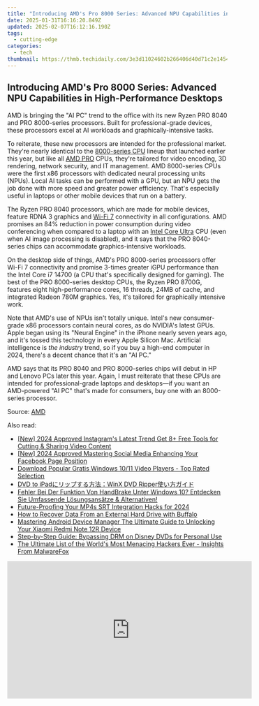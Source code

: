 ```yaml
---
title: "Introducing AMD's Pro 8000 Series: Advanced NPU Capabilities in High-Performance Desktops"
date: 2025-01-31T16:16:20.849Z
updated: 2025-02-07T16:12:16.190Z
tags:
  - cutting-edge
categories:
  - tech
thumbnail: https://thmb.techidaily.com/3e3d11024602b266406d40d71c2e14542454419c94adae0ee9c1f0200c006c8b.jpg
---
```


## Introducing AMD's Pro 8000 Series: Advanced NPU Capabilities in High-Performance Desktops

AMD is bringing the "AI PC" trend to the office with its new Ryzen PRO 8040 and PRO 8000-series processors. Built for professional-grade devices, these processors excel at AI workloads and graphically-intensive tasks.

 To reiterate, these new processors are intended for the professional market. They're nearly identical to the [8000-series CPU](https://fox-info.techidaily.com/exclusive-insiders-list-of-20-storage-services-unlimited-upload/) lineup that launched earlier this year, but like all [AMD PRO](https://tiktok-video-files.techidaily.com/new-2024-approved-make-memories-not-videos-top-10-buzz-creating-tiktok-hacks/) CPUs, they're tailored for video encoding, 3D rendering, network security, and IT management. AMD 8000-series CPUs were the first x86 processors with dedicated neural processing units (NPUs). Local AI tasks can be performed with a GPU, but an NPU gets the job done with more speed and greater power efficiency. That's especially useful in laptops or other mobile devices that run on a battery.

 The Ryzen PRO 8040 processors, which are made for mobile devices, feature RDNA 3 graphics and [Wi-Fi 7](https://sim-unlock.techidaily.com/in-2024-how-to-unlock-cricket-apple-iphone-11-pro-max-for-free-by-drfone-ios/) connectivity in all configurations. AMD promises an 84% reduction in power consumption during video conferencing when compared to a laptop with an [Intel Core Ultra](https://facebook-video-content.techidaily.com/elevate-your-profiles-visual-appeal-for-2024/) CPU (even when AI image processing is disabled), and it says that the PRO 8040-series chips can accommodate graphics-intensive workloads.

 On the desktop side of things, AMD's PRO 8000-series processors offer Wi-Fi 7 connectivity and promise 3-times greater iGPU performance than the Intel Core i7 14700 (a CPU that's specifically designed for gaming). The best of the PRO 8000-series desktop CPUs, the Ryzen PRO 8700G, features eight high-performance cores, 16 threads, 24MB of cache, and integrated Radeon 780M graphics. Yes, it's tailored for graphically intensive work.

 Note that AMD's use of NPUs isn't totally unique. Intel's new consumer-grade x86 processors contain neural cores, as do NVIDIA's latest GPUs. Apple began using its "Neural Engine" in the iPhone nearly seven years ago, and it's tossed this technology in every Apple Silicon Mac. Artificial intelligence is _the industry_ trend, so if you buy a high-end computer in 2024, there's a decent chance that it's an "AI PC."

 AMD says that its PRO 8040 and PRO 8000-series chips will debut in HP and Lenovo PCs later this year. Again, I must reiterate that these CPUs are intended for professional-grade laptops and desktops—if you want an AMD-powered "AI PC" that's made for consumers, buy one with an 8000-series processor.

 Source: [AMD](https://ir.amd.com/news-events/press-releases/detail/1190/amd-expands-commercial-ai-pc-portfolio-to-deliver)

<ins class="adsbygoogle"
     style="display:block"
     data-ad-format="autorelaxed"
     data-ad-client="ca-pub-7571918770474297"
     data-ad-slot="1223367746"></ins>

<ins class="adsbygoogle"
     style="display:block"
     data-ad-client="ca-pub-7571918770474297"
     data-ad-slot="8358498916"
     data-ad-format="auto"
     data-full-width-responsive="true"></ins>

<span class="atpl-alsoreadstyle">Also read:</span>
<div><ul>
<li><a href="https://instagram-video-recordings.techidaily.com/new-2024-approved-instagrams-latest-trend-get-8plus-free-tools-for-cutting-and-sharing-video-content/"><u>[New] 2024 Approved Instagram's Latest Trend Get 8+ Free Tools for Cutting & Sharing Video Content</u></a></li>
<li><a href="https://facebook-videos.techidaily.com/new-2024-approved-mastering-social-media-enhancing-your-facebook-page-position/"><u>[New] 2024 Approved Mastering Social Media Enhancing Your Facebook Page Position</u></a></li>
<li><a href="https://techtrends.techidaily.com/download-popular-gratis-windows-1011-video-players-top-rated-selection/"><u>Download Popular Gratis Windows 10/11 Video Players - Top Rated Selection</u></a></li>
<li><a href="https://techtrends.techidaily.com/dvd-to-ipadwinx-dvd-ripper/"><u>DVD to iPadにリップする方法：WinX DVD Ripper使い方ガイド</u></a></li>
<li><a href="https://techtrends.techidaily.com/fehler-bei-der-funktion-von-handbrake-unter-windows-10-entdecken-sie-umfassende-losungsansatze-and-alternativen/"><u>Fehler Bei Der Funktion Von HandBrake Unter Windows 10? Entdecken Sie Umfassende Lösungsansätze & Alternativen!</u></a></li>
<li><a href="https://fox-access.techidaily.com/future-proofing-your-mp4s-srt-integration-hacks-for-2024/"><u>Future-Proofing Your MP4s SRT Integration Hacks for 2024</u></a></li>
<li><a href="https://win-advanced.techidaily.com/how-to-recover-data-from-an-external-hard-drive-with-buffalo/"><u>How to Recover Data From an External Hard Drive with Buffalo</u></a></li>
<li><a href="https://unlock-android.techidaily.com/mastering-android-device-manager-the-ultimate-guide-to-unlocking-your-xiaomi-redmi-note-12r-device-by-drfone-android/"><u>Mastering Android Device Manager The Ultimate Guide to Unlocking Your Xiaomi Redmi Note 12R Device</u></a></li>
<li><a href="https://techtrends.techidaily.com/step-by-step-guide-bypassing-drm-on-disney-dvds-for-personal-use/"><u>Step-by-Step Guide: Bypassing DRM on Disney DVDs for Personal Use</u></a></li>
<li><a href="https://discover-answers.techidaily.com/the-ultimate-list-of-the-worlds-most-menacing-hackers-ever-insights-from-malwarefox/"><u>The Ultimate List of the World's Most Menacing Hackers Ever - Insights From MalwareFox</u></a></li>
</ul></div>

<!-- affiliate ads begin -->
<iframe width="560" height="315" src="https://www.youtube.com/embed/P6Wfzj6YNDM?si=WRZQD9zCdQ1_tW1b" title="YouTube video player" frameborder="0" allow="accelerometer; autoplay; clipboard-write; encrypted-media; gyroscope; picture-in-picture; web-share" referrerpolicy="strict-origin-when-cross-origin" allowfullscreen></iframe>
<!-- affiliate ads end -->

